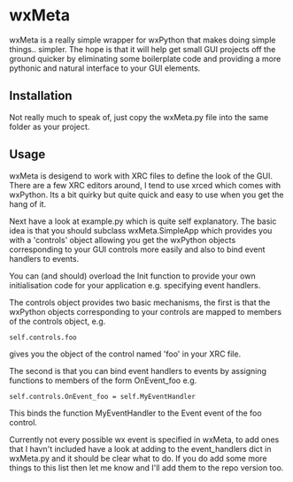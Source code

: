 wxMeta
======

wxMeta is a really simple wrapper for wxPython that makes doing simple things.. simpler. The hope is that it will help get small GUI projects off the ground quicker by eliminating some boilerplate code and providing a more pythonic and natural interface to your GUI elements.

Installation
------------

Not really much to speak of, just copy the wxMeta.py file into the same folder as your project.

Usage
-----

wxMeta is desigend to work with XRC files to define the look of the GUI. There are a few XRC editors around, I tend to use xrced which comes with wxPython. Its a bit quirky but quite quick and easy to use when you get the hang of it.

Next have a look at example.py which is quite self explanatory. The basic idea is that you should subclass wxMeta.SimpleApp which provides you with a 'controls' object allowing you get the wxPython objects corresponding to your GUI controls more easily and also to bind event handlers to events.

You can (and should) overload the Init function to provide your own initialisation code for your application e.g. specifying event handlers.

The controls object provides two basic mechanisms, the first is that the wxPython objects corresponding to your controls are mapped to members of the controls object, e.g.

    self.controls.foo

gives you the object of the control named 'foo' in your XRC file.

The second is that you can bind event handlers to events by assigning functions to members of the form OnEvent_foo e.g.

    self.controls.OnEvent_foo = self.MyEventHandler

This binds the function MyEventHandler to the Event event of the foo control.

Currently not every possible wx event is specified in wxMeta, to add ones that I havn't included have a look at adding to the event_handlers dict in wxMeta.py and it should be clear what to do. If you do add some more things to this list then let me know and I'll add them to the repo version too.




